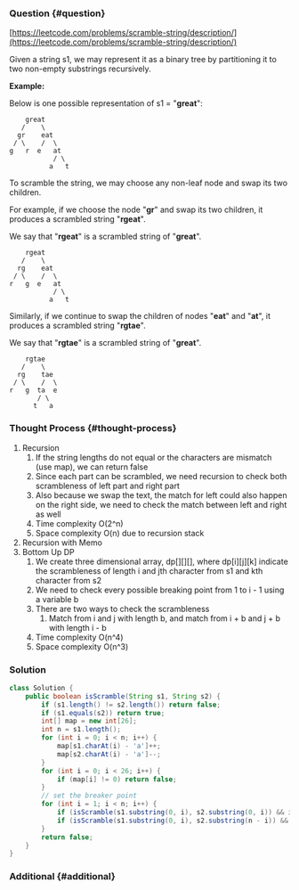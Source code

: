 ### Question {#question}

[https://leetcode.com/problems/scramble-string/description/](https://leetcode.com/problems/scramble-string/description/)

Given a string s1, we may represent it as a binary tree by partitioning it to two non-empty substrings recursively.

**Example:**

Below is one possible representation of s1 = "**great**":

```
    great
   /    \
  gr    eat
 / \    /  \
g   r  e   at
           / \
          a   t
```

To scramble the string, we may choose any non-leaf node and swap its two children.

For example, if we choose the node "**gr**" and swap its two children, it produces a scrambled string "**rgeat**".

We say that "**rgeat**" is a scrambled string of "**great**".

```
    rgeat
   /    \
  rg    eat
 / \    /  \
r   g  e   at
           / \
          a   t
```

Similarly, if we continue to swap the children of nodes "**eat**" and "**at**", it produces a scrambled string "**rgtae**".

We say that "**rgtae**" is a scrambled string of "**great**".

```
    rgtae
   /    \
  rg    tae
 / \    /  \
r   g  ta  e
       / \
      t   a
```

### Thought Process {#thought-process}

1. Recursion
   1. If the string lengths do not equal or the characters are mismatch \(use map\), we can return false
   2. Since each part can be scrambled, we need recursion to check both scrambleness of left part and right part
   3. Also because we swap the text, the match for left could also happen on the right side, we need to check the match between left and right as well
   4. Time complexity O\(2^n\)
   5. Space complexity O\(n\) due to recursion stack
2. Recursion with Memo
3. Bottom Up DP
   1. We create three dimensional array, dp\[\]\[\]\[\], where dp\[i\]\[j\]\[k\] indicate the scrambleness of length i and jth character from s1 and kth character from s2
   2. We need to check every possible breaking point from 1 to i - 1 using a variable b
   3. There are two ways to check the scrambleness
      1. Match from i and j with length b, and match from i + b and j + b with length i - b
   4. Time complexity O\(n^4\)
   5. Space complexity O\(n^3\)

### Solution

```java
class Solution {
    public boolean isScramble(String s1, String s2) {
        if (s1.length() != s2.length()) return false;
        if (s1.equals(s2)) return true;
        int[] map = new int[26];
        int n = s1.length();
        for (int i = 0; i < n; i++) {
            map[s1.charAt(i) - 'a']++;
            map[s2.charAt(i) - 'a']--;
        }
        for (int i = 0; i < 26; i++) {
            if (map[i] != 0) return false;
        }
        // set the breaker point
        for (int i = 1; i < n; i++) {
            if (isScramble(s1.substring(0, i), s2.substring(0, i)) && isScramble(s1.substring(i), s2.substring(i))) return true;
            if (isScramble(s1.substring(0, i), s2.substring(n - i)) && isScramble(s1.substring(i), s2.substring(0, n - i))) return true;
        }
        return false;
    }
}
```

### Additional {#additional}



